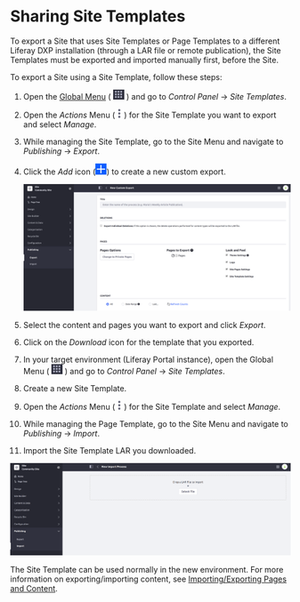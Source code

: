 # Sharing Site Templates

To export a Site that uses Site Templates or Page Templates to a different Liferay DXP installation (through a LAR file or remote publication), the Site Templates must be exported and imported manually first, before the Site.

To export a Site using a Site Template, follow these steps:

1. Open the [Global Menu](../../getting-started/navigating-dxp.md) ( ![Global Menu icon](../../images/icon-applications-menu.png) ) and go to *Control Panel* &rarr; *Site Templates*.

1. Open the *Actions* Menu (![Actions icon](../../images/icon-actions.png)) for the Site Template you want to export and select *Manage*.

1. While managing the Site Template, go to the Site Menu and navigate to *Publishing* &rarr; *Export*.

1. Click the *Add* icon (![Add icon](../../images/icon-add.png)) to create a new custom export.

    ![You can Export Site Templates to share them between other Sites.](./sharing-site-templates/images/01.png)

1. Select the content and pages you want to export and click *Export*.

1. Click on the *Download* icon for the template that you exported.

1. In your target environment (Liferay Portal instance), open the Global Menu ( ![Global Menu icon](../../images/icon-applications-menu.png) ) and go to *Control Panel* &rarr; *Site Templates*.

1. Create a new Site Template.

1. Open the *Actions* Menu (![Actions icon](../../images/icon-actions.png)) for the Site Template and select *Manage*.

1. While managing the Page Template, go to the Site Menu and navigate to *Publishing* &rarr; *Import*.

1. Import the Site Template LAR you downloaded.

![Exported Site Templates can be imported into other Sites.](./sharing-site-templates/images/02.png)

The Site Template can be used normally in the new environment. For more information on exporting/importing content, see [Importing/Exporting Pages and Content](./importing-exporting-pages-and-content.md).

